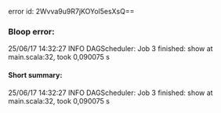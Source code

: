 error id: 2Wvva9u9R7jKOYol5esXsQ==
### Bloop error:

25/06/17 14:32:27 INFO DAGScheduler: Job 3 finished: show at main.scala:32, took 0,090075 s
#### Short summary: 

25/06/17 14:32:27 INFO DAGScheduler: Job 3 finished: show at main.scala:32, took 0,090075 s